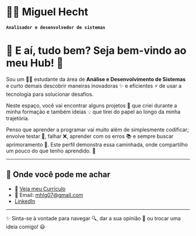 # 🧙‍♂️ Miguel Hecht

**`Analisador e desenvolvedor de sistemas`**

# 👋 E aí, tudo bem? Seja bem-vindo ao meu Hub! 🚀

Sou um 👨‍💻 estudante da área de **Análise e Desenvolvimento de Sistemas** e curto demais descobrir maneiras inovadoras ✨ e eficientes ⚡ de usar a tecnologia para solucionar desafios.

Neste espaço, você vai encontrar alguns projetos 📂 que criei durante a minha formação e também ideias 💡 que tirei do papel ao longo da minha trajetória.

Penso que aprender a programar vai muito além de simplesmente codificar; envolve testar 🧪, falhar ❌, aprender com os erros 📚 e sempre buscar aprimoramento 🔄.
Este perfil demonstra essa caminhada, onde compartilho um pouco do que tenho aprendido. 🌱  

---

## 🔗 Onde você pode me achar
- 📄 [Veja meu Currículo](https://drive.google.com/file/d/1rhZ_YiHQGn2SanehoidLjbAM0nCbPCBe/view?usp=sharing)
- 📧 Email: mhlg07@gmail.com
- [LinkedIn](https://www.linkedin.com/in/miguel-hecht-192495388/)

---

✨ Sinta-se à vontade para navegar 🔍, dar a sua opinião 💬 ou trocar uma ideia comigo! 😃
